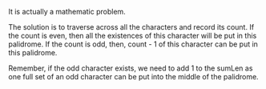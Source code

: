 It is actually a mathematic problem. 

The solution is to traverse across all the characters and record its count. If the count is even, then all the existences of this character will be put in this palidrome. If the count is odd, then, count - 1 of this character can be put in this palidrome.

Remember, if the odd character exists, we need to add 1 to the sumLen as one full set of an odd character can be put into the middle of the palidrome. 